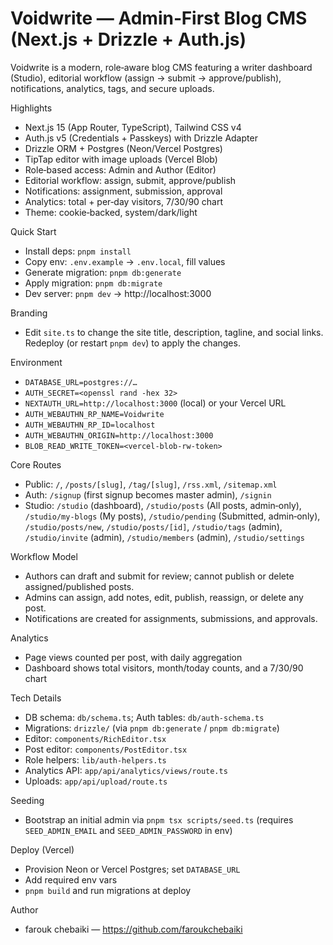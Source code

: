 Voidwrite — Admin‑First Blog CMS (Next.js + Drizzle + Auth.js)
=============================================================

Voidwrite is a modern, role‑aware blog CMS featuring a writer dashboard (Studio), editorial workflow (assign → submit → approve/publish), notifications, analytics, tags, and secure uploads.

Highlights
- Next.js 15 (App Router, TypeScript), Tailwind CSS v4
- Auth.js v5 (Credentials + Passkeys) with Drizzle Adapter
- Drizzle ORM + Postgres (Neon/Vercel Postgres)
- TipTap editor with image uploads (Vercel Blob)
- Role‑based access: Admin and Author (Editor)
- Editorial workflow: assign, submit, approve/publish
- Notifications: assignment, submission, approval
- Analytics: total + per‑day visitors, 7/30/90 chart
- Theme: cookie‑backed, system/dark/light

Quick Start
- Install deps: `pnpm install`
- Copy env: `.env.example` → `.env.local`, fill values
- Generate migration: `pnpm db:generate`
- Apply migration: `pnpm db:migrate`
- Dev server: `pnpm dev` → http://localhost:3000

Branding
- Edit `site.ts` to change the site title, description, tagline, and social links. Redeploy (or restart `pnpm dev`) to apply the changes.

Environment
- `DATABASE_URL=postgres://…`
- `AUTH_SECRET=<openssl rand -hex 32>`
- `NEXTAUTH_URL=http://localhost:3000` (local) or your Vercel URL
- `AUTH_WEBAUTHN_RP_NAME=Voidwrite`
- `AUTH_WEBAUTHN_RP_ID=localhost`
- `AUTH_WEBAUTHN_ORIGIN=http://localhost:3000`
- `BLOB_READ_WRITE_TOKEN=<vercel-blob-rw-token>`

Core Routes
- Public: `/`, `/posts/[slug]`, `/tag/[slug]`, `/rss.xml`, `/sitemap.xml`
- Auth: `/signup` (first signup becomes master admin), `/signin`
- Studio: `/studio` (dashboard), `/studio/posts` (All posts, admin‑only), `/studio/my-blogs` (My posts), `/studio/pending` (Submitted, admin‑only), `/studio/posts/new`, `/studio/posts/[id]`, `/studio/tags` (admin), `/studio/invite` (admin), `/studio/members` (admin), `/studio/settings`

Workflow Model
- Authors can draft and submit for review; cannot publish or delete assigned/published posts.
- Admins can assign, add notes, edit, publish, reassign, or delete any post.
- Notifications are created for assignments, submissions, and approvals.

Analytics
- Page views counted per post, with daily aggregation
- Dashboard shows total visitors, month/today counts, and a 7/30/90 chart

Tech Details
- DB schema: `db/schema.ts`; Auth tables: `db/auth-schema.ts`
- Migrations: `drizzle/` (via `pnpm db:generate` / `pnpm db:migrate`)
- Editor: `components/RichEditor.tsx`
- Post editor: `components/PostEditor.tsx`
- Role helpers: `lib/auth-helpers.ts`
- Analytics API: `app/api/analytics/views/route.ts`
- Uploads: `app/api/upload/route.ts`

Seeding
- Bootstrap an initial admin via `pnpm tsx scripts/seed.ts` (requires `SEED_ADMIN_EMAIL` and `SEED_ADMIN_PASSWORD` in env)

Deploy (Vercel)
- Provision Neon or Vercel Postgres; set `DATABASE_URL`
- Add required env vars
- `pnpm build` and run migrations at deploy

Author
- farouk chebaiki — https://github.com/faroukchebaiki
